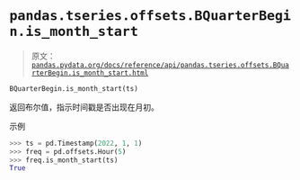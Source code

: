 # `pandas.tseries.offsets.BQuarterBegin.is_month_start`

> 原文：[`pandas.pydata.org/docs/reference/api/pandas.tseries.offsets.BQuarterBegin.is_month_start.html`](https://pandas.pydata.org/docs/reference/api/pandas.tseries.offsets.BQuarterBegin.is_month_start.html)

```py
BQuarterBegin.is_month_start(ts)
```

返回布尔值，指示时间戳是否出现在月初。

示例

```py
>>> ts = pd.Timestamp(2022, 1, 1)
>>> freq = pd.offsets.Hour(5)
>>> freq.is_month_start(ts)
True 
```
